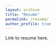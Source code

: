 ```yaml
---
layout: archive
title: "Resume"
permalink: /resume/
author_profile: true
---
```


Link to resume here. 
